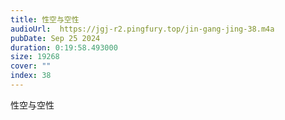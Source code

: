 ```yaml
---
title: 性空与空性
audioUrl:  https://jgj-r2.pingfury.top/jin-gang-jing-38.m4a
pubDate: Sep 25 2024
duration: 0:19:58.493000
size: 19268
cover: ""
index: 38
---
```

性空与空性